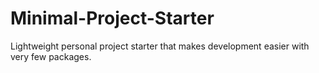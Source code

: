 # Minimal-Project-Starter
Lightweight personal project starter that makes development easier with very few packages.
